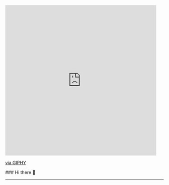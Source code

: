 
<iframe src="https://giphy.com/embed/3o7qE8TcxvLxDGPBmM" width="480" height="480" frameBorder="0" class="giphy-embed" allowFullScreen></iframe><p><a href="https://giphy.com/gifs/loop-calavera-3o7qE8TcxvLxDGPBmM">via GIPHY</a></p>
### Hi there 👋

***
